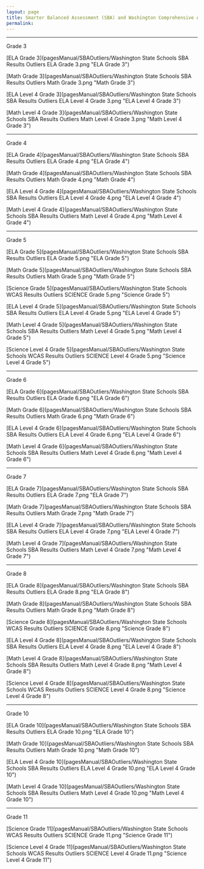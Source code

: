 ```yaml
---
layout: page
title: Smarter Balanced Assessment (SBA) and Washington Comprehensive Assessment of Science (WCAS) Outliers, Spring 2022
permalink:
---
```


___

Grade 3

[ELA Grade 3](pagesManual/SBAOutliers/Washington State Schools SBA Results Outliers ELA Grade 3.png "ELA Grade 3")

[Math Grade 3](pagesManual/SBAOutliers/Washington State Schools SBA Results Outliers Math Grade 3.png "Math Grade 3")

[ELA Level 4 Grade 3](pagesManual/SBAOutliers/Washington State Schools SBA Results Outliers ELA Level 4 Grade 3.png "ELA Level 4 Grade 3")

[Math Level 4 Grade 3](pagesManual/SBAOutliers/Washington State Schools SBA Results Outliers Math Level 4 Grade 3.png "Math Level 4 Grade 3")

___

Grade 4

[ELA Grade 4](pagesManual/SBAOutliers/Washington State Schools SBA Results Outliers ELA Grade 4.png "ELA Grade 4")

[Math Grade 4](pagesManual/SBAOutliers/Washington State Schools SBA Results Outliers Math Grade 4.png "Math Grade 4")

[ELA Level 4 Grade 4](pagesManual/SBAOutliers/Washington State Schools SBA Results Outliers ELA Level 4 Grade 4.png "ELA Level 4 Grade 4")

[Math Level 4 Grade 4](pagesManual/SBAOutliers/Washington State Schools SBA Results Outliers Math Level 4 Grade 4.png "Math Level 4 Grade 4")

___

Grade 5

[ELA Grade 5](pagesManual/SBAOutliers/Washington State Schools SBA Results Outliers ELA Grade 5.png "ELA Grade 5")

[Math Grade 5](pagesManual/SBAOutliers/Washington State Schools SBA Results Outliers Math Grade 5.png "Math Grade 5")

[Science Grade 5](pagesManual/SBAOutliers/Washington State Schools WCAS Results Outliers SCIENCE Grade 5.png "Science Grade 5")

[ELA Level 4 Grade 5](pagesManual/SBAOutliers/Washington State Schools SBA Results Outliers ELA Level 4 Grade 5.png "ELA Level 4 Grade 5")

[Math Level 4 Grade 5](pagesManual/SBAOutliers/Washington State Schools SBA Results Outliers Math Level 4 Grade 5.png "Math Level 4 Grade 5")

[Science Level 4 Grade 5](pagesManual/SBAOutliers/Washington State Schools WCAS Results Outliers SCIENCE Level 4 Grade 5.png "Science Level 4 Grade 5")

___

Grade 6

[ELA Grade 6](pagesManual/SBAOutliers/Washington State Schools SBA Results Outliers ELA Grade 6.png "ELA Grade 6")

[Math Grade 6](pagesManual/SBAOutliers/Washington State Schools SBA Results Outliers Math Grade 6.png "Math Grade 6")

[ELA Level 4 Grade 6](pagesManual/SBAOutliers/Washington State Schools SBA Results Outliers ELA Level 4 Grade 6.png "ELA Level 4 Grade 6")

[Math Level 4 Grade 6](pagesManual/SBAOutliers/Washington State Schools SBA Results Outliers Math Level 4 Grade 6.png "Math Level 4 Grade 6")

___

Grade 7

[ELA Grade 7](pagesManual/SBAOutliers/Washington State Schools SBA Results Outliers ELA Grade 7.png "ELA Grade 7")

[Math Grade 7](pagesManual/SBAOutliers/Washington State Schools SBA Results Outliers Math Grade 7.png "Math Grade 7")

[ELA Level 4 Grade 7](pagesManual/SBAOutliers/Washington State Schools SBA Results Outliers ELA Level 4 Grade 7.png "ELA Level 4 Grade 7")

[Math Level 4 Grade 7](pagesManual/SBAOutliers/Washington State Schools SBA Results Outliers Math Level 4 Grade 7.png "Math Level 4 Grade 7")

___

Grade 8

[ELA Grade 8](pagesManual/SBAOutliers/Washington State Schools SBA Results Outliers ELA Grade 8.png "ELA Grade 8")

[Math Grade 8](pagesManual/SBAOutliers/Washington State Schools SBA Results Outliers Math Grade 8.png "Math Grade 8")

[Science Grade 8](pagesManual/SBAOutliers/Washington State Schools WCAS Results Outliers SCIENCE Grade 8.png "Science Grade 8")

[ELA Level 4 Grade 8](pagesManual/SBAOutliers/Washington State Schools SBA Results Outliers ELA Level 4 Grade 8.png "ELA Level 4 Grade 8")

[Math Level 4 Grade 8](pagesManual/SBAOutliers/Washington State Schools SBA Results Outliers Math Level 4 Grade 8.png "Math Level 4 Grade 8")

[Science Level 4 Grade 8](pagesManual/SBAOutliers/Washington State Schools WCAS Results Outliers SCIENCE Level 4 Grade 8.png "Science Level 4 Grade 8")

___

Grade 10

[ELA Grade 10](pagesManual/SBAOutliers/Washington State Schools SBA Results Outliers ELA Grade 10.png "ELA Grade 10")

[Math Grade 10](pagesManual/SBAOutliers/Washington State Schools SBA Results Outliers Math Grade 10.png "Math Grade 10")

[ELA Level 4 Grade 10](pagesManual/SBAOutliers/Washington State Schools SBA Results Outliers ELA Level 4 Grade 10.png "ELA Level 4 Grade 10")

[Math Level 4 Grade 10](pagesManual/SBAOutliers/Washington State Schools SBA Results Outliers Math Level 4 Grade 10.png "Math Level 4 Grade 10")

___

Grade 11

[Science Grade 11](pagesManual/SBAOutliers/Washington State Schools WCAS Results Outliers SCIENCE Grade 11.png "Science Grade 11")

[Science Level 4 Grade 11](pagesManual/SBAOutliers/Washington State Schools WCAS Results Outliers SCIENCE Level 4 Grade 11.png "Science Level 4 Grade 11")
